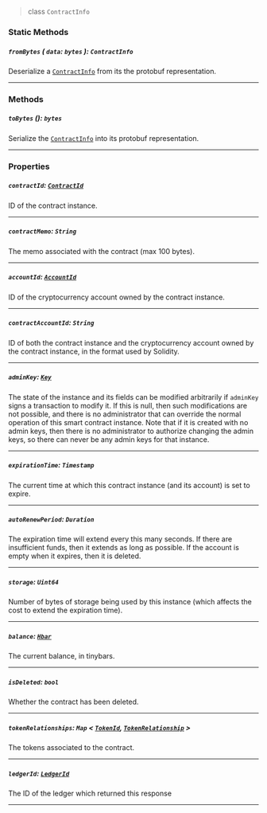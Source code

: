 > class `ContractInfo`

### Static Methods

##### `fromBytes` ( `data`: `bytes` ): `ContractInfo`

Deserialize a [`ContractInfo`](#) from its the protobuf representation.

---

### Methods

##### `toBytes` (): `bytes`

Serialize the [`ContractInfo`](#) into its protobuf representation.

---

### Properties

##### `contractId`: [`ContractId`](reference/contract/ContractId.md)

ID of the contract instance.

---

##### `contractMemo`: `String`

The memo associated with the contract (max 100 bytes).

---

##### `accountId`: [`AccountId`](reference/cryptocurrency/AccountId.md)

ID of the cryptocurrency account owned by the contract instance.

---

##### `contractAccountId`: `String`

ID of both the contract instance and the cryptocurrency account owned by the contract instance, in the format used by Solidity.

---

##### `adminKey`: [`Key`](reference/cryptography/Key.md)

The state of the instance and its fields can be modified arbitrarily if `adminKey` signs a transaction to modify it.
If this is null, then such modifications are not possible, and there is no administrator that can override the normal operation of this smart contract instance.
Note that if it is created with no admin keys, then there is no administrator to authorize changing the admin keys, so there can never be any admin keys for that instance.

---

##### `expirationTime`: `Timestamp`

The current time at which this contract instance (and its account) is set to expire.

---

##### `autoRenewPeriod`: `Duration`

The expiration time will extend every this many seconds.
If there are insufficient funds, then it extends as long as possible.
If the account is empty when it expires, then it is deleted.

---

##### `storage`: `Uint64`

Number of bytes of storage being used by this instance (which affects the cost to extend the expiration time).

---

##### `balance`: [`Hbar`](reference/Hbar.md)

The current balance, in tinybars.

---

##### `isDeleted`: `bool`

Whether the contract has been deleted.

---

##### `tokenRelationships`: `Map` < [`TokenId`](reference/token/TokenId.md), [`TokenRelationship`](reference/token/TokenRelationship.md) >

The tokens associated to the contract.

---

##### `ledgerId`: [`LedgerId`](reference/LedgerId.md)

The ID of the ledger which returned this response

---
